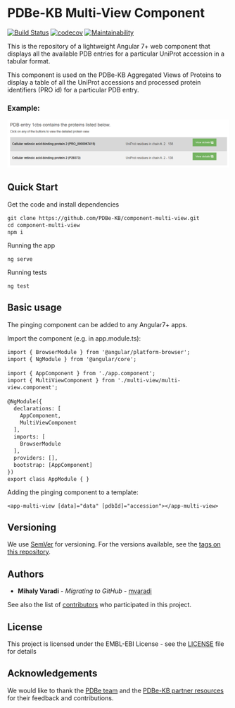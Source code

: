 PDBe-KB Multi-View Component
=

[![Build Status](https://www.travis-ci.com/PDBe-KB/component-multi-view.svg?branch=main)](https://www.travis-ci.com/PDBe-KB/component-multi-view)
[![codecov](https://codecov.io/gh/PDBe-KB/component-multi-view/branch/main/graph/badge.svg?token=XYSKQV18FH)](https://codecov.io/gh/PDBe-KB/component-multi-view)
[![Maintainability](https://api.codeclimate.com/v1/badges/1852ac5538a63c058263/maintainability)](https://codeclimate.com/github/PDBe-KB/component-multi-view/maintainability)

This is the repository of a lightweight Angular 7+ web component that displays all the available PDB entries for a particular UniProt accession in a tabular format. 

This component is used on the PDBe-KB Aggregated Views of Proteins to display a table of all the UniProt accessions and processed protein identifiers (PRO id) for a particular PDB entry.

### Example:

<img src="https://raw.githubusercontent.com/PDBe-KB/component-multi-view/main/pdbe-kb-multi-view.png">

## Quick Start

Get the code and install dependencies
```
git clone https://github.com/PDBe-KB/component-multi-view.git
cd component-multi-view
npm i
```

Running the app
```
ng serve
```

Running tests
```
ng test
```

## Basic usage

The pinging component can be added to any Angular7+ apps.

Import the component (e.g. in app.module.ts):
```
import { BrowserModule } from '@angular/platform-browser';
import { NgModule } from '@angular/core';

import { AppComponent } from './app.component';
import { MultiViewComponent } from './multi-view/multi-view.component';

@NgModule({
  declarations: [
    AppComponent,
    MultiViewComponent
  ],
  imports: [
    BrowserModule
  ],
  providers: [],
  bootstrap: [AppComponent]
})
export class AppModule { }
```

Adding the pinging component to a template:
```angular2html
<app-multi-view [data]="data" [pdbId]="accession"></app-multi-view>
```

## Versioning

We use [SemVer](http://semver.org/) for versioning. For the versions available, see the [tags on this repository](https://github.com/PDBe-KB/component-multi-view/tags).

## Authors

* **Mihaly Varadi** - *Migrating to GitHub* - [mvaradi](https://github.com/mvaradi)

See also the list of [contributors](https://github.com/PDBe-KB/component-multi-view/contributors) who participated in this project.

## License

This project is licensed under the EMBL-EBI License - see the [LICENSE](LICENSE) file for details

## Acknowledgements

We would like to thank the [PDBe team](https://www.pdbe.org) and the [PDBe-KB partner resources](https://github.com/PDBe-KB/pdbe-kb-manual/wiki/PDBe-KB-Annotations) for their feedback and contributions.
